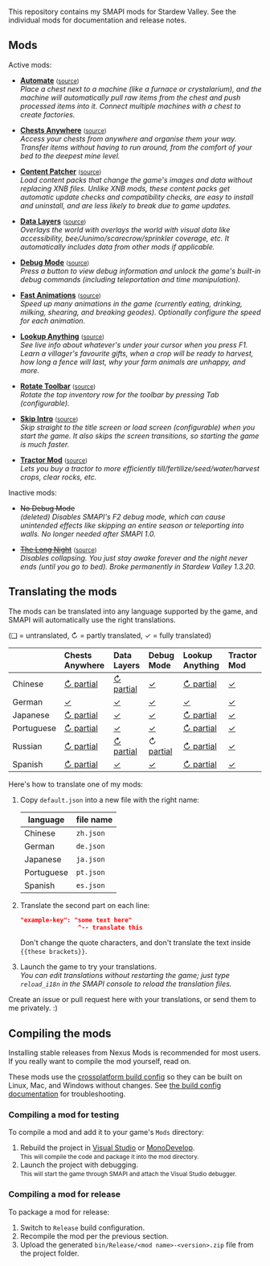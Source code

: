 This repository contains my SMAPI mods for Stardew Valley. See the individual mods for
documentation and release notes.

## Mods
Active mods:
* **[Automate](http://www.nexusmods.com/stardewvalley/mods/1063)** <small>([source](Automate))</small>  
  _Place a chest next to a machine (like a furnace or crystalarium), and the machine will
  automatically pull raw items from the chest and push processed items into it. Connect multiple
  machines with a chest to create factories._

* **[Chests Anywhere](http://www.nexusmods.com/stardewvalley/mods/518)** <small>([source](ChestsAnywhere))</small>  
  _Access your chests from anywhere and organise them your way. Transfer items without having to
  run around, from the comfort of your bed to the deepest mine level._

* **[Content Patcher](https://www.nexusmods.com/stardewvalley/mods/1915)** <small>([source](ContentPatcher))</small>  
  _Load content packs that change the game's images and data without replacing XNB files. Unlike
  XNB mods, these content packs get automatic update checks and compatibility checks, are easy to
  install and uninstall, and are less likely to break due to game updates._

* **[Data Layers](https://www.nexusmods.com/stardewvalley/mods/1691)** <small>([source](DataLayers))</small>  
  _Overlays the world with overlays the world with visual data like accessibility,
  bee/Junimo/scarecrow/sprinkler coverage, etc. It automatically includes data from other mods if
  applicable._

* **[Debug Mode](http://www.nexusmods.com/stardewvalley/mods/679)** <small>([source](DebugMode))</small>  
  _Press a button to view debug information and unlock the game's built-in debug commands
  (including teleportation and time manipulation)._

* **[Fast Animations](http://www.nexusmods.com/stardewvalley/mods/1089)** <small>([source](FastAnimations))</small>  
  _Speed up many animations in the game (currently eating, drinking, milking, shearing, and
  breaking geodes). Optionally configure the speed for each animation._

* **[Lookup Anything](http://www.nexusmods.com/stardewvalley/mods/541)** <small>([source](LookupAnything))</small>  
  _See live info about whatever's under your cursor when you press F1. Learn a villager's favourite
  gifts, when a crop will be ready to harvest, how long a fence will last, why your farm animals
  are unhappy, and more._

* **[Rotate Toolbar](http://www.nexusmods.com/stardewvalley/mods/1100)** <small>([source](RotateToolbar))</small>  
  _Rotate the top inventory row for the toolbar by pressing Tab (configurable)._

* **[Skip Intro](http://www.nexusmods.com/stardewvalley/mods/533)** <small>([source](SkipIntro))</small>  
  _Skip straight to the title screen or load screen (configurable) when you start the game. It also
  skips the screen transitions, so starting the game is much faster._

* **[Tractor Mod](http://www.nexusmods.com/stardewvalley/mods/1401)** <small>([source](TractorMod))</small>  
  _Lets you buy a tractor to more efficiently till/fertilize/seed/water/harvest crops, clear rocks, etc._

Inactive mods:
* ~~No Debug Mode~~  
  _(deleted) Disables SMAPI's F2 debug mode, which can cause unintended effects like skipping an
  entire season or teleporting into walls. No longer needed after SMAPI 1.0._

* ~~[The Long Night](http://www.nexusmods.com/stardewvalley/mods/1369)~~ <small>([source](LongNight))</small>  
  _Disables collapsing. You just stay awake forever and the night never ends (until you go to bed).
  Broke permanently in Stardew Valley 1.3.20._

## Translating the mods
The mods can be translated into any language supported by the game, and SMAPI will automatically
use the right translations.

(❑ = untranslated, ↻ = partly translated, ✓ = fully translated)

&nbsp;     | Chests Anywhere                          | Data Layers                          | Debug Mode                          | Lookup Anything                          | Tractor Mod
---------- | :--------------------------------------- | :----------------------------------- | :---------------------------------- | :--------------------------------------- | :------------------------------
Chinese    | [↻ partial](ChestsAnywhere/i18n/zh.json) | [↻ partial](DataLayers/i18n/zh.json) | [✓](DebugMode/i18n/zh.json)        | [↻ partial](LookupAnything/i18n/zh.json) | [✓](TractorMod/i18n/zh.json)
German     | [✓](ChestsAnywhere/i18n/de.json)        | [✓](DataLayers/i18n/de.json)        | [✓](DebugMode/i18n/de.json)        | [✓](LookupAnything/i18n/de.json)        | [✓](TractorMod/i18n/de.json)
Japanese   | [↻ partial](ChestsAnywhere/i18n/ja.json) | [✓](DataLayers/i18n/ja.json)        | [✓](DebugMode/i18n/ja.json)        | [↻ partial](LookupAnything/i18n/ja.json) | [✓](TractorMod/i18n/ja.json)
Portuguese | [↻ partial](ChestsAnywhere/i18n/pt.json) | [✓](DataLayers/i18n/pt.json)        | [✓](DebugMode/i18n/pt.json)        | [↻ partial](LookupAnything/i18n/pt.json) | [✓](TractorMod/i18n/pt.json)
Russian    | [↻ partial](ChestsAnywhere/i18n/ru.json) | [↻ partial](DataLayers/i18n/ru.json) | ↻ [partial](DebugMode/i18n/ru.json) | [↻ partial](LookupAnything/i18n/ru.json) | [✓](TractorMod/i18n/ru.json)
Spanish    | [↻ partial](ChestsAnywhere/i18n/es.json) | [✓](DataLayers/i18n/es.json)        | [✓](DebugMode/i18n/es.json)        | [↻ partial](LookupAnything/i18n/es.json) | [✓](TractorMod/i18n/es.json)

Here's how to translate one of my mods:

1. Copy `default.json` into a new file with the right name:

   language   | file name
   ---------- | ---------
   Chinese    | `zh.json`
   German     | `de.json`
   Japanese   | `ja.json`
   Portuguese | `pt.json`
   Spanish    | `es.json`

2. Translate the second part on each line:
   ```json
   "example-key": "some text here"
                   ^-- translate this
   ```
   Don't change the quote characters, and don't translate the text inside `{{these brackets}}`.
3. Launch the game to try your translations.  
   _You can edit translations without restarting the game; just type `reload_i18n` in the SMAPI console to reload the translation files._

Create an issue or pull request here with your translations, or send them to me privately. :)

## Compiling the mods
Installing stable releases from Nexus Mods is recommended for most users. If you really want to
compile the mod yourself, read on.

These mods use the [crossplatform build config](https://www.nuget.org/packages/Pathoschild.Stardew.ModBuildConfig)
so they can be built on Linux, Mac, and Windows without changes. See [the build config documentation](https://www.nuget.org/packages/Pathoschild.Stardew.ModBuildConfig)
for troubleshooting.

### Compiling a mod for testing
To compile a mod and add it to your game's `Mods` directory:

1. Rebuild the project in [Visual Studio](https://www.visualstudio.com/vs/community/) or [MonoDevelop](http://www.monodevelop.com/).  
   <small>This will compile the code and package it into the mod directory.</small>
2. Launch the project with debugging.  
   <small>This will start the game through SMAPI and attach the Visual Studio debugger.</small>

### Compiling a mod for release
To package a mod for release:

1. Switch to `Release` build configuration.
2. Recompile the mod per the previous section.
3. Upload the generated `bin/Release/<mod name>-<version>.zip` file from the project folder.
